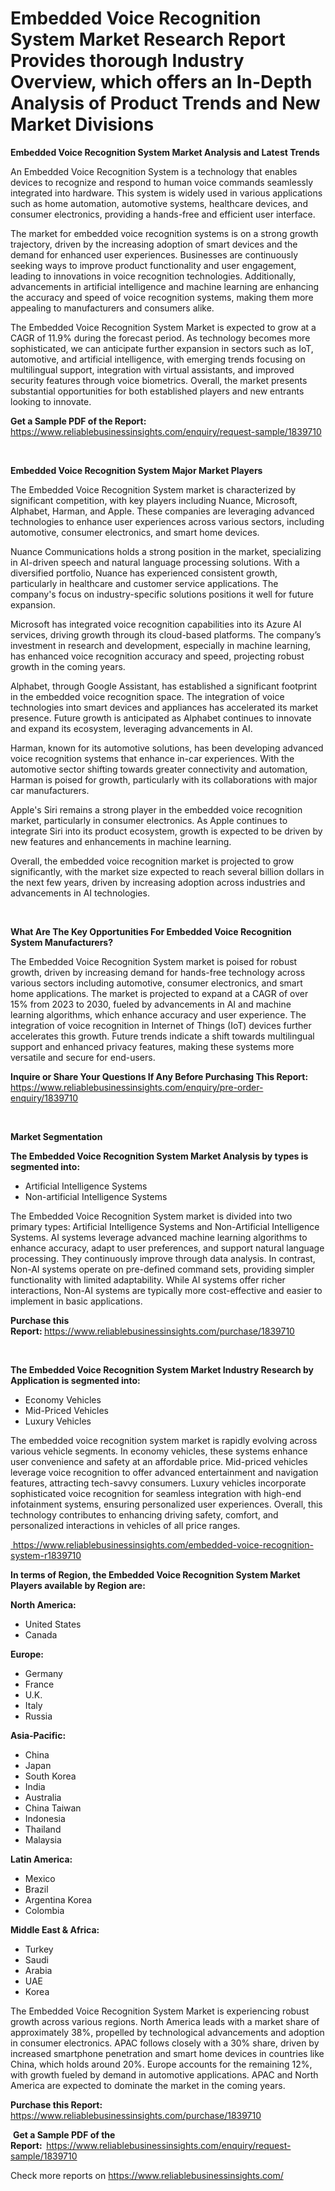 <p><h1>Embedded Voice Recognition System Market Research Report Provides thorough Industry Overview, which offers an In-Depth Analysis of Product Trends and New Market Divisions</h1></p><p><strong>Embedded Voice Recognition System Market Analysis and Latest Trends</strong></p>
<p><p>An Embedded Voice Recognition System is a technology that enables devices to recognize and respond to human voice commands seamlessly integrated into hardware. This system is widely used in various applications such as home automation, automotive systems, healthcare devices, and consumer electronics, providing a hands-free and efficient user interface. </p><p>The market for embedded voice recognition systems is on a strong growth trajectory, driven by the increasing adoption of smart devices and the demand for enhanced user experiences. Businesses are continuously seeking ways to improve product functionality and user engagement, leading to innovations in voice recognition technologies. Additionally, advancements in artificial intelligence and machine learning are enhancing the accuracy and speed of voice recognition systems, making them more appealing to manufacturers and consumers alike.</p><p>The Embedded Voice Recognition System Market is expected to grow at a CAGR of 11.9% during the forecast period. As technology becomes more sophisticated, we can anticipate further expansion in sectors such as IoT, automotive, and artificial intelligence, with emerging trends focusing on multilingual support, integration with virtual assistants, and improved security features through voice biometrics. Overall, the market presents substantial opportunities for both established players and new entrants looking to innovate.</p></p>
<p><strong>Get a Sample PDF of the Report:&nbsp;</strong> <a href="https://www.reliablebusinessinsights.com/enquiry/request-sample/1839710?utm_campaign=3043&utm_medium=2&utm_source=Github&utm_content=ia&utm_term=11032025&utm_id=embedded-voice-recognition-system">https://www.reliablebusinessinsights.com/enquiry/request-sample/1839710</a></p>
<p>&nbsp;</p>
<p><strong>Embedded Voice Recognition System Major Market Players</strong></p>
<p><p>The Embedded Voice Recognition System market is characterized by significant competition, with key players including Nuance, Microsoft, Alphabet, Harman, and Apple. These companies are leveraging advanced technologies to enhance user experiences across various sectors, including automotive, consumer electronics, and smart home devices.</p><p>Nuance Communications holds a strong position in the market, specializing in AI-driven speech and natural language processing solutions. With a diversified portfolio, Nuance has experienced consistent growth, particularly in healthcare and customer service applications. The company's focus on industry-specific solutions positions it well for future expansion.</p><p>Microsoft has integrated voice recognition capabilities into its Azure AI services, driving growth through its cloud-based platforms. The company’s investment in research and development, especially in machine learning, has enhanced voice recognition accuracy and speed, projecting robust growth in the coming years.</p><p>Alphabet, through Google Assistant, has established a significant footprint in the embedded voice recognition space. The integration of voice technologies into smart devices and appliances has accelerated its market presence. Future growth is anticipated as Alphabet continues to innovate and expand its ecosystem, leveraging advancements in AI.</p><p>Harman, known for its automotive solutions, has been developing advanced voice recognition systems that enhance in-car experiences. With the automotive sector shifting towards greater connectivity and automation, Harman is poised for growth, particularly with its collaborations with major car manufacturers.</p><p>Apple's Siri remains a strong player in the embedded voice recognition market, particularly in consumer electronics. As Apple continues to integrate Siri into its product ecosystem, growth is expected to be driven by new features and enhancements in machine learning.</p><p>Overall, the embedded voice recognition market is projected to grow significantly, with the market size expected to reach several billion dollars in the next few years, driven by increasing adoption across industries and advancements in AI technologies.</p></p>
<p>&nbsp;</p>
<p><strong>What Are The Key Opportunities For Embedded Voice Recognition System Manufacturers?</strong></p>
<p><p>The Embedded Voice Recognition System market is poised for robust growth, driven by increasing demand for hands-free technology across various sectors including automotive, consumer electronics, and smart home applications. The market is projected to expand at a CAGR of over 15% from 2023 to 2030, fueled by advancements in AI and machine learning algorithms, which enhance accuracy and user experience. The integration of voice recognition in Internet of Things (IoT) devices further accelerates this growth. Future trends indicate a shift towards multilingual support and enhanced privacy features, making these systems more versatile and secure for end-users.</p></p>
<p><strong>Inquire or Share Your Questions If Any Before Purchasing This Report:</strong> <a href="https://www.reliablebusinessinsights.com/enquiry/pre-order-enquiry/1839710?utm_campaign=3043&utm_medium=2&utm_source=Github&utm_content=ia&utm_term=11032025&utm_id=embedded-voice-recognition-system">https://www.reliablebusinessinsights.com/enquiry/pre-order-enquiry/1839710</a></p>
<p>&nbsp;</p>
<p><strong>Market Segmentation</strong></p>
<p><strong>The Embedded Voice Recognition System Market Analysis by types is segmented into:</strong></p>
<p><ul><li>Artificial Intelligence Systems</li><li>Non-artificial Intelligence Systems</li></ul></p>
<p><p>The Embedded Voice Recognition System market is divided into two primary types: Artificial Intelligence Systems and Non-Artificial Intelligence Systems. AI systems leverage advanced machine learning algorithms to enhance accuracy, adapt to user preferences, and support natural language processing. They continuously improve through data analysis. In contrast, Non-AI systems operate on pre-defined command sets, providing simpler functionality with limited adaptability. While AI systems offer richer interactions, Non-AI systems are typically more cost-effective and easier to implement in basic applications.</p></p>
<p><strong>Purchase this Report:&nbsp;</strong><a href="https://www.reliablebusinessinsights.com/purchase/1839710?utm_campaign=3043&utm_medium=2&utm_source=Github&utm_content=ia&utm_term=11032025&utm_id=embedded-voice-recognition-system">https://www.reliablebusinessinsights.com/purchase/1839710</a></p>
<p>&nbsp;</p>
<p><strong>The Embedded Voice Recognition System Market Industry Research by Application is segmented into:</strong></p>
<p><ul><li>Economy Vehicles</li><li>Mid-Priced Vehicles</li><li>Luxury Vehicles</li></ul></p>
<p><p>The embedded voice recognition system market is rapidly evolving across various vehicle segments. In economy vehicles, these systems enhance user convenience and safety at an affordable price. Mid-priced vehicles leverage voice recognition to offer advanced entertainment and navigation features, attracting tech-savvy consumers. Luxury vehicles incorporate sophisticated voice recognition for seamless integration with high-end infotainment systems, ensuring personalized user experiences. Overall, this technology contributes to enhancing driving safety, comfort, and personalized interactions in vehicles of all price ranges.</p></p>
<p><a href="https://www.reliablebusinessinsights.com/embedded-voice-recognition-system-r1839710?utm_campaign=3043&utm_medium=2&utm_source=Github&utm_content=ia&utm_term=11032025&utm_id=embedded-voice-recognition-system">&nbsp;https://www.reliablebusinessinsights.com/embedded-voice-recognition-system-r1839710</a></p>
<p><strong>In terms of Region, the Embedded Voice Recognition System Market Players available by Region are:</strong></p>
<p>
    <p> <strong> North America: </strong>
        <ul>
            <li>United States</li>
            <li>Canada</li>
        </ul>
        </p> 
    <p> <strong> Europe: </strong>
        <ul>
            <li>Germany</li>
            <li>France</li>
            <li>U.K.</li>
            <li>Italy</li>
            <li>Russia</li>
        </ul>
        </p> 
    <p> <strong> Asia-Pacific: </strong>
        <ul>
            <li>China</li>
            <li>Japan</li>
            <li>South Korea</li>
            <li>India</li>
            <li>Australia</li>
            <li>China Taiwan</li>
            <li>Indonesia</li>
            <li>Thailand</li>
            <li>Malaysia</li>
        </ul>
        </p> 
    <p> <strong> Latin America: </strong>
        <ul>
            <li>Mexico</li>
            <li>Brazil</li>
            <li>Argentina Korea</li>
            <li>Colombia</li>
        </ul>
        </p> 
    <p> <strong> Middle East & Africa: </strong>
        <ul>
            <li>Turkey</li>
            <li>Saudi</li>
            <li>Arabia</li>
            <li>UAE</li>
            <li>Korea</li>
        </ul>
    </p>
    </p>
<p><p>The Embedded Voice Recognition System Market is experiencing robust growth across various regions. North America leads with a market share of approximately 38%, propelled by technological advancements and adoption in consumer electronics. APAC follows closely with a 30% share, driven by increased smartphone penetration and smart home devices in countries like China, which holds around 20%. Europe accounts for the remaining 12%, with growth fueled by demand in automotive applications. APAC and North America are expected to dominate the market in the coming years.</p></p>
<p><strong>Purchase this Report: </strong><a href="https://www.reliablebusinessinsights.com/purchase/1839710?utm_campaign=3043&utm_medium=2&utm_source=Github&utm_content=ia&utm_term=11032025&utm_id=embedded-voice-recognition-system">https://www.reliablebusinessinsights.com/purchase/1839710</a></p>
<p>&nbsp;<strong>Get a Sample PDF of the Report:&nbsp;&nbsp;</strong><a href="https://www.reliablebusinessinsights.com/enquiry/request-sample/1839710?utm_campaign=3043&utm_medium=2&utm_source=Github&utm_content=ia&utm_term=11032025&utm_id=embedded-voice-recognition-system">https://www.reliablebusinessinsights.com/enquiry/request-sample/1839710</a></p>
<p><strong></strong></p>
<p>Check more reports on <a href="https://www.reliablebusinessinsights.com/?utm_campaign=3043&utm_medium=2&utm_source=Github&utm_content=ia&utm_term=11032025&utm_id=embedded-voice-recognition-system">https://www.reliablebusinessinsights.com/</a></p>